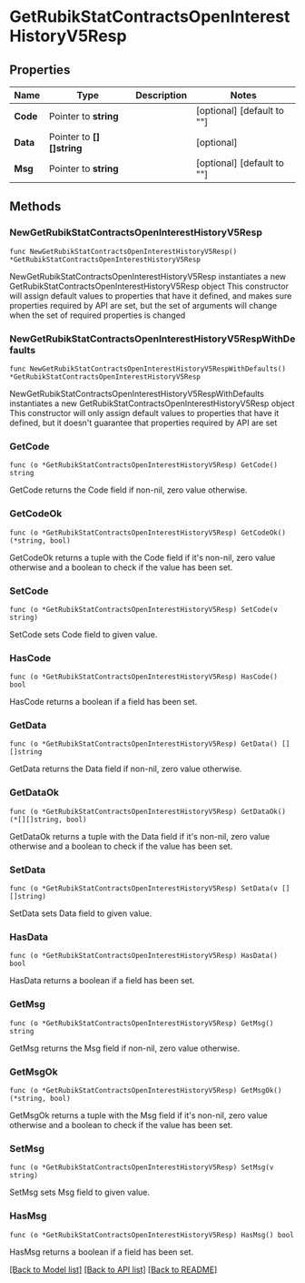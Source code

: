 # GetRubikStatContractsOpenInterestHistoryV5Resp

## Properties

Name | Type | Description | Notes
------------ | ------------- | ------------- | -------------
**Code** | Pointer to **string** |  | [optional] [default to ""]
**Data** | Pointer to **[][]string** |  | [optional] 
**Msg** | Pointer to **string** |  | [optional] [default to ""]

## Methods

### NewGetRubikStatContractsOpenInterestHistoryV5Resp

`func NewGetRubikStatContractsOpenInterestHistoryV5Resp() *GetRubikStatContractsOpenInterestHistoryV5Resp`

NewGetRubikStatContractsOpenInterestHistoryV5Resp instantiates a new GetRubikStatContractsOpenInterestHistoryV5Resp object
This constructor will assign default values to properties that have it defined,
and makes sure properties required by API are set, but the set of arguments
will change when the set of required properties is changed

### NewGetRubikStatContractsOpenInterestHistoryV5RespWithDefaults

`func NewGetRubikStatContractsOpenInterestHistoryV5RespWithDefaults() *GetRubikStatContractsOpenInterestHistoryV5Resp`

NewGetRubikStatContractsOpenInterestHistoryV5RespWithDefaults instantiates a new GetRubikStatContractsOpenInterestHistoryV5Resp object
This constructor will only assign default values to properties that have it defined,
but it doesn't guarantee that properties required by API are set

### GetCode

`func (o *GetRubikStatContractsOpenInterestHistoryV5Resp) GetCode() string`

GetCode returns the Code field if non-nil, zero value otherwise.

### GetCodeOk

`func (o *GetRubikStatContractsOpenInterestHistoryV5Resp) GetCodeOk() (*string, bool)`

GetCodeOk returns a tuple with the Code field if it's non-nil, zero value otherwise
and a boolean to check if the value has been set.

### SetCode

`func (o *GetRubikStatContractsOpenInterestHistoryV5Resp) SetCode(v string)`

SetCode sets Code field to given value.

### HasCode

`func (o *GetRubikStatContractsOpenInterestHistoryV5Resp) HasCode() bool`

HasCode returns a boolean if a field has been set.

### GetData

`func (o *GetRubikStatContractsOpenInterestHistoryV5Resp) GetData() [][]string`

GetData returns the Data field if non-nil, zero value otherwise.

### GetDataOk

`func (o *GetRubikStatContractsOpenInterestHistoryV5Resp) GetDataOk() (*[][]string, bool)`

GetDataOk returns a tuple with the Data field if it's non-nil, zero value otherwise
and a boolean to check if the value has been set.

### SetData

`func (o *GetRubikStatContractsOpenInterestHistoryV5Resp) SetData(v [][]string)`

SetData sets Data field to given value.

### HasData

`func (o *GetRubikStatContractsOpenInterestHistoryV5Resp) HasData() bool`

HasData returns a boolean if a field has been set.

### GetMsg

`func (o *GetRubikStatContractsOpenInterestHistoryV5Resp) GetMsg() string`

GetMsg returns the Msg field if non-nil, zero value otherwise.

### GetMsgOk

`func (o *GetRubikStatContractsOpenInterestHistoryV5Resp) GetMsgOk() (*string, bool)`

GetMsgOk returns a tuple with the Msg field if it's non-nil, zero value otherwise
and a boolean to check if the value has been set.

### SetMsg

`func (o *GetRubikStatContractsOpenInterestHistoryV5Resp) SetMsg(v string)`

SetMsg sets Msg field to given value.

### HasMsg

`func (o *GetRubikStatContractsOpenInterestHistoryV5Resp) HasMsg() bool`

HasMsg returns a boolean if a field has been set.


[[Back to Model list]](../README.md#documentation-for-models) [[Back to API list]](../README.md#documentation-for-api-endpoints) [[Back to README]](../README.md)



